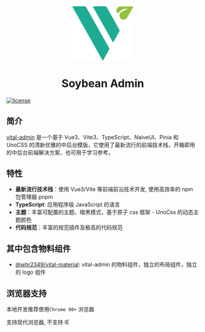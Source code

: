 <div align="center">
	<img src="./packages/vital-admin/public/logo.svg" style="width: 160px;"/>
	<h1>Soybean Admin</h1>
</div>

[![license](https://img.shields.io/badge/license-MIT-green.svg)](./LICENSE.txt) 

## 简介

[vital-admin](https://github.com/whr2349/vital-admin/tree/master) 是一个基于 Vue3、Vite3、TypeScript、NaiveUI、Pinia 和 UnoCSS 的清新优雅的中后台模版，它使用了最新流行的前端技术栈，开箱即用的中后台前端解决方案，也可用于学习参考。

## 特性

- **最新流行技术栈**：使用 Vue3/Vite 等前端前沿技术开发, 使用高效率的 npm 包管理器 pnpm
- **TypeScript**: 应用程序级 JavaScript 的语言
- **主题**：丰富可配置的主题、暗黑模式，基于原子 css 框架 - UnoCss 的动态主题颜色
- **代码规范**：丰富的规范插件及极高的代码规范


## 其中包含物料组件

- [@whr2349/vital-material](https://github.com/whr2349/vital-admin/tree/master/packages/components): vital-admin 的物料组件，独立的布局组件，独立的 logo 组件


## 浏览器支持

本地开发推荐使用`Chrome 90+` 浏览器

支持现代浏览器, 不支持 IE


